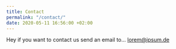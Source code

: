 ```yaml
---
title: Contact
permalink: "/contact/"
date: 2020-05-11 16:56:00 +02:00
---
```


Hey if you want to contact us send an email to... [lorem@ipsum.de](mailto:lorem@ipsum.de)